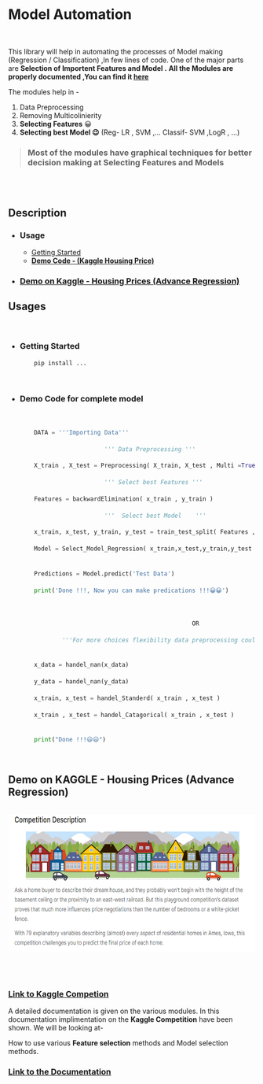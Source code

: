 # **Model Automation**

<br>

This library  will help in automating the processes of Model making (Regression / Classification) ,In few lines of code. One of the major  parts are **Selection of Importent Features and Model .**
**All the Modules are properly documented ,You can find it [here](https://github.com/Sudhanshu1304/ModelAuto/blob/master/Documentation/Document.md)**

The modules help in -

1. Data Preprocessing
2. Removing Multicolinierity
3. **Selecting Features** 😀
4. **Selecting best Model 😉** (Reg- LR , SVM ,... Classif- SVM ,LogR , ...)

> ### **Most of the modules have  graphical techniques for better decision making at Selecting Features and Models**


<br><br>

## **Description**

* ### Usage

    * [Getting Started](#Getting%Started)
    * [**Demo Code - (Kaggle Housing Price)**](#Demo%Code)

* ### [**Demo on Kaggle - Housing Prices (Advance Regression)**](#Demo%on%Kaggle%-%Housing%Prices)
    

   


## **Usages**
<br>

* ### Getting Started

    ~~~python
        pip install ...
    ~~~
<br>

* ### Demo Code for complete model

    ~~~python


        DATA = '''Importing Data'''
        
                            ''' Data Preprocessing '''

        X_train , X_test = Preprocessing( X_train, X_test , Multi =True)

                            ''' Select best Features '''

        Features = backwardElimination( x_train , y_train )
        
                            '''  Select best Model    '''

        x_train, x_test, y_train, y_test = train_test_split( Features , y_train, test_size=0.2, random_state=1 )

        Model = Select_Model_Regression( x_train,x_test,y_train,y_test )


        Predictions = Model.predict('Test Data')

        print('Done !!!, Now you can make predications !!!😀😀')



                                                     OR

                '''For more choices flexibility data preprocessing could be broken into few quick steps '''


        x_data = handel_nan(x_data)

        y_data = handel_nan(y_data)

        x_train, x_test = handel_Standerd( x_train , x_test )

        x_train , x_test = handel_Catagorical( x_train , x_test )

        
        print("Done !!!😃😃")

    ~~~

<br>

## **Demo on KAGGLE - Housing Prices (Advance Regression)**

<br>

<img src="Documentation\IMAGES\KAG1.png" height="280px" width="800px">

<br><br>

### [Link to Kaggle Competion](https://www.kaggle.com/c/house-prices-advanced-regression-techniques)

A detailed documentation is given on the various modules.
In this documentation implimentation on the **Kaggle Competition** have been shown.
We will be looking at-

How to use various **Feature selection** methods
and Model selection methods.

### [Link to the Documentation](https://github.com/Sudhanshu1304/ModelAuto/blob/master/Documentation/Document.md)


